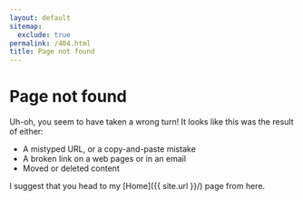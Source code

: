 ```yaml
---
layout: default
sitemap:
  exclude: true
permalink: /404.html
title: Page not found
---
```


# Page not found

Uh-oh, you seem to have taken a wrong turn! It looks like this was the result of either:

 - A mistyped URL, or a copy-and-paste mistake
 - A broken link on a web pages or in an email
 - Moved or deleted content

I suggest that you head to my [Home]({{ site.url }}/) page from here.
